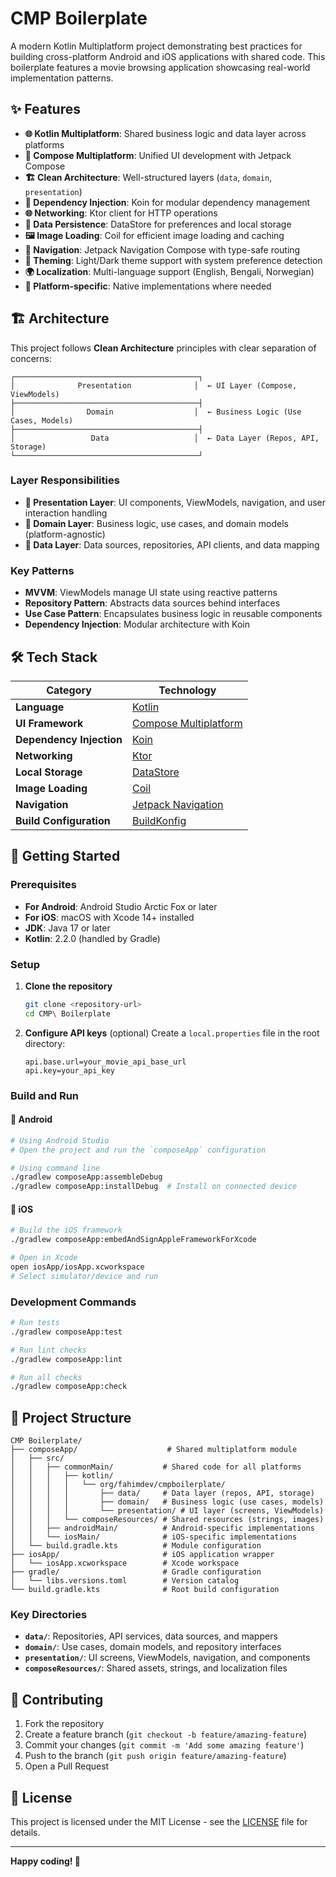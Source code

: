 # CMP Boilerplate

A modern Kotlin Multiplatform project demonstrating best practices for building cross-platform Android and iOS applications with shared code. This boilerplate features a movie browsing application showcasing real-world implementation patterns.

## ✨ Features

- **🌐 Kotlin Multiplatform**: Shared business logic and data layer across platforms
- **🎨 Compose Multiplatform**: Unified UI development with Jetpack Compose
- **🏗️ Clean Architecture**: Well-structured layers (`data`, `domain`, `presentation`)
- **💉 Dependency Injection**: Koin for modular dependency management
- **🌐 Networking**: Ktor client for HTTP operations
- **💾 Data Persistence**: DataStore for preferences and local storage
- **🖼️ Image Loading**: Coil for efficient image loading and caching
- **🧭 Navigation**: Jetpack Navigation Compose with type-safe routing
- **🌙 Theming**: Light/Dark theme support with system preference detection
- **🌍 Localization**: Multi-language support (English, Bengali, Norwegian)
- **📱 Platform-specific**: Native implementations where needed

## 🏗️ Architecture

This project follows **Clean Architecture** principles with clear separation of concerns:

```
┌─────────────────────────────────────────┐
│              Presentation              │  ← UI Layer (Compose, ViewModels)
├─────────────────────────────────────────┤
│                Domain                  │  ← Business Logic (Use Cases, Models)
├─────────────────────────────────────────┤
│                 Data                   │  ← Data Layer (Repos, API, Storage)
└─────────────────────────────────────────┘
```

### Layer Responsibilities

- **🎨 Presentation Layer**: UI components, ViewModels, navigation, and user interaction handling
- **💼 Domain Layer**: Business logic, use cases, and domain models (platform-agnostic)
- **💾 Data Layer**: Data sources, repositories, API clients, and data mapping

### Key Patterns

- **MVVM**: ViewModels manage UI state using reactive patterns
- **Repository Pattern**: Abstracts data sources behind interfaces
- **Use Case Pattern**: Encapsulates business logic in reusable components
- **Dependency Injection**: Modular architecture with Koin

## 🛠️ Tech Stack

| Category | Technology |
|----------|------------|
| **Language** | [Kotlin](https://kotlinlang.org/) |
| **UI Framework** | [Compose Multiplatform](https://www.jetbrains.com/lp/compose-multiplatform/) |
| **Dependency Injection** | [Koin](https://insert-koin.io/) |
| **Networking** | [Ktor](https://ktor.io/) |
| **Local Storage** | [DataStore](https://developer.android.com/topic/libraries/architecture/datastore) |
| **Image Loading** | [Coil](https://coil-kt.github.io/coil/) |
| **Navigation** | [Jetpack Navigation](https://developer.android.com/guide/navigation) |
| **Build Configuration** | [BuildKonfig](https://github.com/yshrsmz/BuildKonfig) |

## 🚀 Getting Started

### Prerequisites

- **For Android**: Android Studio Arctic Fox or later
- **For iOS**: macOS with Xcode 14+ installed
- **JDK**: Java 17 or later
- **Kotlin**: 2.2.0 (handled by Gradle)

### Setup

1. **Clone the repository**
   ```bash
   git clone <repository-url>
   cd CMP\ Boilerplate
   ```

2. **Configure API keys** (optional)
   Create a `local.properties` file in the root directory:
   ```properties
   api.base.url=your_movie_api_base_url
   api.key=your_api_key
   ```

### Build and Run

#### 🤖 Android
```bash
# Using Android Studio
# Open the project and run the `composeApp` configuration

# Using command line
./gradlew composeApp:assembleDebug
./gradlew composeApp:installDebug  # Install on connected device
```

#### 🍎 iOS
```bash
# Build the iOS framework
./gradlew composeApp:embedAndSignAppleFrameworkForXcode

# Open in Xcode
open iosApp/iosApp.xcworkspace
# Select simulator/device and run
```

### Development Commands

```bash
# Run tests
./gradlew composeApp:test

# Run lint checks
./gradlew composeApp:lint

# Run all checks
./gradlew composeApp:check
```

## 📁 Project Structure

```
CMP Boilerplate/
├── composeApp/                    # Shared multiplatform module
│   ├── src/
│   │   ├── commonMain/           # Shared code for all platforms
│   │   │   ├── kotlin/
│   │   │   │   └── org/fahimdev/cmpboilerplate/
│   │   │   │       ├── data/     # Data layer (repos, API, storage)
│   │   │   │       ├── domain/   # Business logic (use cases, models)
│   │   │   │       └── presentation/ # UI layer (screens, ViewModels)
│   │   │   └── composeResources/ # Shared resources (strings, images)
│   │   ├── androidMain/          # Android-specific implementations
│   │   └── iosMain/              # iOS-specific implementations
│   └── build.gradle.kts          # Module configuration
├── iosApp/                       # iOS application wrapper
│   └── iosApp.xcworkspace        # Xcode workspace
├── gradle/                       # Gradle configuration
│   └── libs.versions.toml        # Version catalog
└── build.gradle.kts              # Root build configuration
```

### Key Directories

- **`data/`**: Repositories, API services, data sources, and mappers
- **`domain/`**: Use cases, domain models, and repository interfaces
- **`presentation/`**: UI screens, ViewModels, navigation, and components
- **`composeResources/`**: Shared assets, strings, and localization files

## 🤝 Contributing

1. Fork the repository
2. Create a feature branch (`git checkout -b feature/amazing-feature`)
3. Commit your changes (`git commit -m 'Add some amazing feature'`)
4. Push to the branch (`git push origin feature/amazing-feature`)
5. Open a Pull Request

## 📄 License

This project is licensed under the MIT License - see the [LICENSE](LICENSE) file for details.

---

**Happy coding! 🚀**
